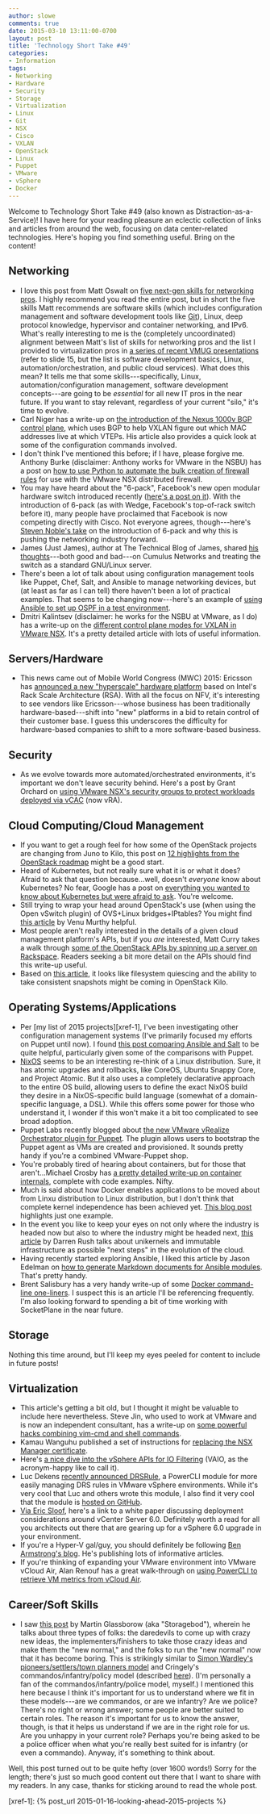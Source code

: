 ```yaml
---
author: slowe
comments: true
date: 2015-03-10 13:11:00-0700
layout: post
title: 'Technology Short Take #49'
categories:
- Information
tags:
- Networking
- Hardware
- Security
- Storage
- Virtualization
- Linux
- Git
- NSX
- Cisco
- VXLAN
- OpenStack
- Linux
- Puppet
- VMware
- vSphere
- Docker
---
```


Welcome to Technology Short Take #49 (also known as Distraction-as-a-Service)! I have here for your reading pleasure an eclectic collection of links and articles from around the web, focusing on data center-related technologies. Here's hoping you find something useful. Bring on the content!

## Networking

* I love this post from Matt Oswalt on [five next-gen skills for networking pros][link-1]. I highly recommend you read the entire post, but in short the five skills Matt recommends are software skills (which includes configuration management and software development tools like [Git][link-2]), Linux, deep protocol knowledge, hypervisor and container networking, and IPv6. What's really interesting to me is the (completely uncoordinated) alignment between Matt's list of skills for networking pros and the list I provided to virtualization pros in [a series of recent VMUG presentations][link-3] (refer to slide 15, but the list is software development basics, Linux, automation/orchestration, and public cloud services). What does this mean? It tells me that some skills---specifically, Linux, automation/configuration management, software development concepts---are going to be _essential_ for all new IT pros in the near future. If you want to stay relevant, regardless of your current "silo," it's time to evolve.
* Carl Niger has a write-up on [the introduction of the Nexus 1000v BGP control plane][link-5], which uses BGP to help VXLAN figure out which MAC addresses live at which VTEPs. His article also provides a quick look at some of the configuration commands involved.
* I don't think I've mentioned this before; if I have, please forgive me. Anthony Burke (disclaimer: Anthony works for VMware in the NSBU) has a post on [how to use Python to automate the bulk creation of firewall rules][link-11] for use with the VMware NSX distributed firewall.
* You may have heard about the "6-pack", Facebook's new open modular hardware switch introduced recently ([here's a post on it][link-14]). With the introduction of 6-pack (as with Wedge, Facebook's top-of-rack switch before it), many people have proclaimed that Facebook is now competing directly with Cisco. Not everyone agrees, though---here's [Steven Noble's take][link-13] on the introduction of 6-pack and why this is pushing the networking industry forward.
* James (Just James), author at The Technical Blog of James, shared [his thoughts][link-18]---both good and bad---on Cumulus Networks and treating the switch as a standard GNU/Linux server.
* There's been a lot of talk about using configuration management tools like Puppet, Chef, Salt, and Ansible to manage networking devices, but (at least as far as I can tell) there haven't been a lot of practical examples. That seems to be changing now---here's an example of [using Ansible to set up OSPF in a test environment][link-25].
* Dmitri Kalintsev (disclaimer: he works for the NSBU at VMware, as I do) has a write-up on the [different control plane modes for VXLAN in VMware NSX][link-26]. It's a pretty detailed article with lots of useful information.

## Servers/Hardware

* This news came out of Mobile World Congress (MWC) 2015: Ericsson has [announced a new "hyperscale" hardware platform][link-29] based on Intel's Rack Scale Architecture (RSA). With all the focus on NFV, it's interesting to see vendors like Ericsson---whose business has been traditionally hardware-based---shift into "new" platforms in a bid to retain control of their customer base. I guess this underscores the difficulty for hardware-based companies to shift to a more software-based business.

## Security

* As we evolve towards more automated/orchestrated environments, it's important we don't leave security behind. Here's a post by Grant Orchard on [using VMware NSX's security groups to protect workloads deployed via vCAC][link-30] (now vRA).

## Cloud Computing/Cloud Management

* If you want to get a rough feel for how some of the OpenStack projects are changing from Juno to Kilo, this post on [12 highlights from the OpenStack roadmap][link-8] might be a good start.
* Heard of Kubernetes, but not really sure what it is or what it does? Afraid to ask that question because...well, doesn't _everyone_ know about Kubernetes? No fear, Google has a post on [everything you wanted to know about Kubernetes but were afraid to ask][link-15]. You're welcome.
* Still trying to wrap your head around OpenStack's use (when using the Open vSwitch plugin) of OVS+Linux bridges+IPtables? You might find [this article][link-22] by Venu Murthy helpful.
* Most people aren't really interested in the details of a given cloud management platform's APIs, but if you _are_ interested, Matt Curry takes a walk through [some of the OpenStack APIs by spinning up a server on Rackspace][link-23]. Readers seeking a bit more detail on the APIs should find this write-up useful.
* Based on [this article][link-24], it looks like filesystem quiescing and the ability to take consistent snapshots might be coming in OpenStack Kilo.

## Operating Systems/Applications

* Per [my list of 2015 projects][xref-1], I've been investigating other configuration management systems (I've primarily focused my efforts on Puppet until now). I found [this post comparing Ansible and Salt][link-4] to be quite helpful, particularly given some of the comparisons with Puppet.
* [NixOS][link-10] seems to be an interesting re-think of a Linux distribution. Sure, it has atomic upgrades and rollbacks, like CoreOS, Ubuntu Snappy Core, and Project Atomic. But it also uses a completely declarative approach to the entire OS build, allowing users to define the exact NixOS build they desire in a NixOS-specific build language (somewhat of a domain-specific language, a DSL). While this offers some power for those who understand it, I wonder if this won't make it a bit too complicated to see broad adoption.
* Puppet Labs recently blogged about [the new VMware vRealize Orchestrator plugin for Puppet][link-12]. The plugin allows users to bootstrap the Puppet agent as VMs are created and provisioned. It sounds pretty handy if you're a combined VMware-Puppet shop.
* You're probably tired of hearing about containers, but for those that aren't...Michael Crosby has [a pretty detailed write-up on container internals][link-19], complete with code examples. Nifty.
* Much is said about how Docker enables applications to be moved about from Linxu distribution to Linux distribution, but I don't think that complete kernel independence has been achieved yet. [This blog post][link-20] highlights just one example.
* In the event you like to keep your eyes on not only where the industry is headed now but also to where the industry might be headed next, [this article][link-21] by Darren Rush talks about unikernels and immutable infrastructure as possible "next steps" in the evolution of the cloud.
* Having recently started exploring Ansible, I liked this article by Jason Edelman on [how to generate Markdown documents for Ansible modules][link-27]. That's pretty handy.
* Brent Salisbury has a very handy write-up of some [Docker command-line one-liners][link-28]. I suspect this is an article I'll be referencing frequently. I'm also looking forward to spending a bit of time working with SocketPlane in the near future.

## Storage

Nothing this time around, but I'll keep my eyes peeled for content to include in future posts!

## Virtualization

* This article's getting a bit old, but I thought it might be valuable to include here nevertheless. Steve Jin, who used to work at VMware and is now an independent consultant, has a write-up on [some powerful hacks combining vim-cmd and shell commands][link-6].
* Kamau Wanguhu published a set of instructions for [replacing the NSX Manager certificate][link-7].
* Here's [a nice dive into the vSphere APIs for IO Filtering][link-9] (VAIO, as the acronym-happy like to call it).
* Luc Dekens [recently announced DRSRule][link-16], a PowerCLI module for more easily managing DRS rules in VMware vSphere environments. While it's very cool that Luc and others wrote this module, I also find it very cool that the module is [hosted on GitHub][link-17].
* [Via Eric Sloof][link-34], here's a link to a white paper discussing deployment considerations around vCenter Server 6.0. Definitely worth a read for all you architects out there that are gearing up for a vSphere 6.0 upgrade in your environment.
* If you're a Hyper-V gal/guy, you should definitely be following [Ben Armstrong's blog][link-35]. He's publishing lots of informative articles.
* If you're thinking of expanding your VMware environment into VMware vCloud Air, Alan Renouf has a great walk-through on [using PowerCLI to retrieve VM metrics from vCloud Air][link-36].

## Career/Soft Skills

* I saw [this post][link-31] by Martin Glassborow (aka "Storagebod"), wherein he talks about three types of folks: the daredevils to come up with crazy new ideas, the implementers/finishers to take those crazy ideas and make them the "new normal," and the folks to run the "new normal" now that it has become boring. This is strikingly similar to [Simon Wardley's pioneers/settlers/town planners model][link-32] and Cringely's commandos/infantry/policy model (described [here][link-33]). (I'm personally a fan of the commandos/infantry/police model, myself.) I mentioned this here because I think it's important for us to understand where we fit in these models---are we commandos, or are we infantry? Are we police? There's no right or wrong answer; some people are better suited to certain roles. The reason it's important for us to know the answer, though, is that it helps us understand if we are in the right role for us. Are you unhappy in your current role? Perhaps you're being asked to be a police officer when what you're really best suited for is infantry (or even a commando). Anyway, it's something to think about.

Well, this post turned out to be quite hefty (over 1600 words!) Sorry for the length; there's just so much good content out there that I want to share with my readers. In any case, thanks for sticking around to read the whole post.


[link-1]: http://keepingitclassless.net/2015/02/five-next-gen-net-skills/
[link-2]: http://www.git-scm.com/
[link-3]: https://speakerdeck.com/slowe/closing-the-cloud-skills-gap
[link-4]: http://club.black.co.at/log/posts/2014-10-13-progress-monday-2/
[link-5]: http://comeroutewithme.com/2014/10/04/1000v-bgp-vxlan-control-plane/
[link-6]: http://www.doublecloud.org/2013/12/powerful-hacks-with-esxi-vim-cmd-command-together-with-shell-commands/
[link-7]: http://www.borgcube.com/blogs/2014/10/nsx-replace-manager-certificate/
[link-8]: http://opensource.com/business/15/1/openstack-overviews-program-technical-leads
[link-9]: http://blogs.vmware.com/vsphere/2015/02/vaio_filters.html
[link-10]: http://nixos.org
[link-11]: http://networkinferno.net/bulk-creation-of-nsx-rules-with-python
[link-12]: http://puppetlabs.com/blog/new-vmware-vrealize-orchestrator-puppet-plugin
[link-13]: http://www.sonn.com/2015/02/12/the-value-of-the-facebook-wedge-and-6-pack-switches/
[link-14]: https://code.facebook.com/posts/717010588413497/introducing-6-pack-the-first-open-hardware-modular-switch/
[link-15]: http://googlecloudplatform.blogspot.com/2015/01/everything-you-wanted-to-know-about-Kubernetes-but-were-afraid-to-ask.html
[link-16]: http://www.lucd.info/2015/01/22/drsrule-drs-rules-and-groups-module/
[link-17]: https://github.com/PowerCLIGoodies/DRSRule
[link-18]: https://ttboj.wordpress.com/2014/11/04/the-switch-as-an-ordinary-gnulinux-server/
[link-19]: http://crosbymichael.com/creating-containers-part-1.html
[link-20]: http://www.fewbytes.com/docker-selinux-and-the-myth-of-kernel-indipendence/
[link-21]: https://medium.com/@darrenrush/after-docker-unikernels-and-immutable-infrastructure-93d5a91c849e
[link-22]: http://thenewstack.io/solving-a-common-beginners-problem-when-pinging-from-an-openstack-instance/
[link-23]: http://mattcurry.com/2015/02/11/spinning-up-a-server-with-the-openstack-api/
[link-24]: http://www.sebastien-han.fr/blog/2015/02/09/openstack-perform-consistent-snapshots-with-qemu-guest-agent/
[link-25]: https://remote-lab.net/ospf-lab-provisioning-on-ios-with-ansible/
[link-26]: https://telecomoccasionally.wordpress.com/2015/01/11/nsx-for-vsphere-vxlan-control-plane-modes-explained/
[link-27]: http://www.jedelman.com/home/generating-web-docs-for-ansible-modules
[link-28]: http://networkstatic.net/docker-one-liners/
[link-29]: http://www.ericsson.com/mwc2015/launches/hyperscale-datacenter-system-ericsson-hds-8000
[link-30]: http://grantorchard.com/vcac/implementation/protecting-vcac-workloads-nsx-security-groups/
[link-31]: http://www.storagebod.com/wordpress/?p=1731
[link-32]: http://blog.gardeviance.org/2012/06/pioneers-settlers-and-town-planners.html
[link-33]: http://blog.codinghorror.com/commandos-infantry-and-police/
[link-34]: http://www.ntpro.nl/blog/archives/2868-VMware-vCenter-Server-6.0-Deployment-Guide.html
[link-35]: http://blogs.msdn.com/b/virtual_pc_guy/
[link-36]: http://www.virtu-al.net/2015/02/20/retrieving-vm-metrics-from-vcloud-air/
[xref-1]: {% post_url 2015-01-16-looking-ahead-2015-projects %}
